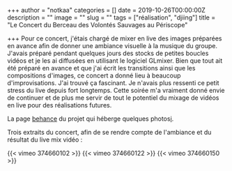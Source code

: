 +++
author = "notkaa"
categories = []
date = 2019-10-26T00:00:00Z
description = ""
image = ""
slug = ""
tags = ["réalisation", "djiing"]
title = "Le Concert du Berceau des Volontés Sauvages au Périscope"

+++
Pour ce concert, j'étais chargé de mixer en live des images préparées en avance afin de donner une ambiance visuelle à la musique du groupe. J'avais préparé pendant quelques jours des stocks de petites boucles vidéos et je les ai diffusées en utilisant le logiciel GLmixer. Bien que tout ait été préparé en avance et que j'ai écrit les transitions ainsi que les compositions d'images, ce concert a donné lieu à beaucoup d'improvisations. J'ai trouvé ça fascinant. Je n'avais plus ressenti ce petit stress du live depuis fort longtemps. Cette soirée m'a vraiment donné envie de continuer et de plus me servir de tout le potentiel du mixage de vidéos en live pour des réalisations futures.

La page [behance](https://www.behance.net/gallery/89757565/Berceau-des-volonts-sauvages-Priscope-Lyon?) du projet qui héberge quelques photos[i](/gallery/bvs_periscope/).

Trois extraits du concert, afin de se rendre compte de l'ambiance et du résultat du live mix vidéo :

{{< vimeo 374660102 >}}
{{< vimeo 374660122 >}}
{{< vimeo 374660150 >}}